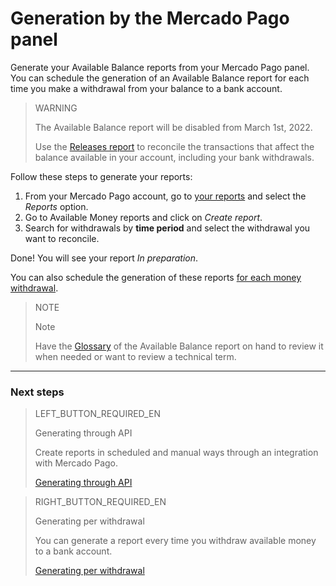 
# Generation by the Mercado Pago panel

Generate your Available Balance reports from your Mercado Pago panel. You can schedule the generation of an Available Balance report for each time you make a withdrawal from your balance to a bank account.

> WARNING
>
> The Available Balance report will be disabled from March 1st, 2022.
>
> Use the [Releases report](https://www.mercadopago[FAKER][URL][DOMAIN]/developers/en/guides/manage-account/reports/released-money/introduction) to reconcile the transactions that affect the balance available in your account, including your bank withdrawals.

Follow these steps to generate your reports:

1. From your Mercado Pago account, go to [your reports](https://www.mercadopago.com.ar/balance/reports) and select the *Reports* option.
1. Go to Available Money reports and click on *Create report*.
1. Search for withdrawals by **time period** and select the withdrawal you want to reconcile.

Done! You will see your report *In preparation*.

You can also schedule the generation of these reports [for each money withdrawal](https://www.mercadopago[FAKER][URL][DOMAIN]/developers/en/guides/manage-account/reports/available-money/withdrawal).


> NOTE
>
> Note
>
> Have the [Glossary](https://www.mercadopago[FAKER][URL][DOMAIN]/developers/en/guides/manage-account/reports/available-money/glossary) of the Available Balance report on hand to review it when needed or want to review a technical term.

<hr/>

### Next steps

> LEFT_BUTTON_REQUIRED_EN
>
> Generating through API
>
> Create reports in scheduled and manual ways through an integration with Mercado Pago.
>
> [Generating through API](https://www.mercadopago[FAKER][URL][DOMAIN]/developers/en/guides/manage-account/reports/available-money/api)

> RIGHT_BUTTON_REQUIRED_EN
>
> Generating per withdrawal
>
> You can generate a report every time you withdraw available money to a bank account.
>
> [Generating per withdrawal](https://www.mercadopago[FAKER][URL][DOMAIN]/developers/en/guides/manage-account/reports/available-money/withdrawal)
